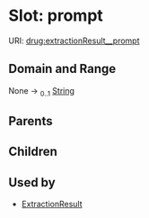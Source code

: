 
# Slot: prompt




URI: [drug:extractionResult__prompt](http://w3id.org/ontogpt/drug/extractionResult__prompt)


## Domain and Range

None &#8594;  <sub>0..1</sub> [String](types/String.md)

## Parents


## Children


## Used by

 * [ExtractionResult](ExtractionResult.md)
